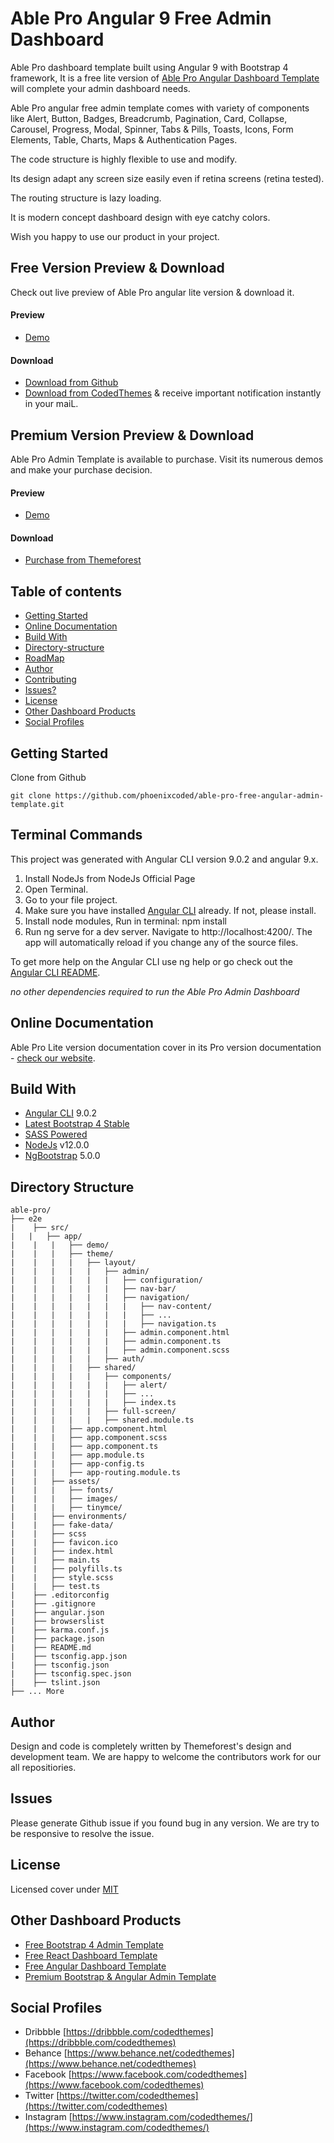 # Able Pro Angular 9 Free Admin Dashboard

Able Pro dashboard template built using Angular 9 with Bootstrap 4 framework, It is a free lite version of [Able Pro Angular Dashboard Template](https://codedthemes.com/item/able-pro-angular-free-admin-dashboard/) will complete your admin dashboard needs.

Able Pro angular free admin template comes with variety of components like Alert, Button, Badges, Breadcrumb, Pagination, Card, Collapse, Carousel, Progress, Modal, Spinner, Tabs & Pills, Toasts, Icons, Form Elements, Table, Charts, Maps & Authentication Pages.

The code structure is highly flexible to use and modify.

Its design adapt any screen size easily even if retina screens (retina tested).

The routing structure is lazy loading.

It is modern concept dashboard design with eye catchy colors.

Wish you happy to use our product in your project.

## Free Version Preview & Download

Check out live preview of Able Pro angular lite version & download it.

#### Preview

* [Demo](https://codedthemes.com/item/able-pro-angular-free-admin-dashboard/)

#### Download

* [Download from Github](https://github.com/phoenixcoded/able-pro-free-angular-admin-template)
* [Download from CodedThemes](https://codedthemes.com/item/able-pro-angular-free-admin-dashboard/) & receive important notification instantly in your maiL.

## Premium Version Preview & Download

Able Pro Admin Template is available to purchase. Visit its numerous demos and make your purchase decision.

#### Preview

* [Demo](http://ableproadmin.com/)

#### Download

* [Purchase from Themeforest](https://themeforest.net/item/able-pro-responsive-bootstrap-4-admin-template/19300403)

## Table of contents

* [Getting Started](#getting-started)
* [Online Documentation](#online-documentation)
* [Build With](#build-with)
* [Directory-structure](#directory-structure)
* [RoadMap](#roadmap)
* [Author](#author)
* [Contributing](#contributing)
* [Issues?](#issues)
* [License](#license)
* [Other Dashboard Products](#other-dashboard-products)
* [Social Profiles](#social-profiles)
 
## Getting Started

Clone from Github
```
git clone https://github.com/phoenixcoded/able-pro-free-angular-admin-template.git
```

## Terminal Commands

This project was generated with Angular CLI version 9.0.2 and angular 9.x.

1. Install NodeJs from NodeJs Official Page
2. Open Terminal.
3. Go to your file project.
4. Make sure you have installed [Angular CLI](https://github.com/angular/angular-cli) already. If not, please install.
5. Install node modules, Run in terminal: npm install
6. Run ng serve for a dev server. Navigate to http://localhost:4200/. The app will automatically reload if you change any of the source files.

To get more help on the Angular CLI use ng help or go check out the [Angular CLI README](https://github.com/angular/angular-cli/blob/master/README.md).

*no other dependencies required to run the Able Pro Admin Dashboard*

## Online Documentation

Able Pro Lite version documentation cover in its Pro version documentation - [check our website](https://able-pro-angular.gitbook.io/able-pro-8-0-angular-documentation/).

## Build With

- [Angular CLI](https://github.com/angular/angular-cli) 9.0.2
- [Latest Bootstrap 4 Stable](https://getbootstrap.com/)
- [SASS Powered](https://sass-lang.com/)
- [NodeJs](https://nodejs.org/en/) v12.0.0
- [NgBootstrap](https://ng-bootstrap.github.io/#/home) 5.0.0
 
## Directory Structure
```
able-pro/
├── e2e
|    ├── src/
|   |   ├── app/
|    |   |   ├── demo/
|    |   |   ├── theme/
|    |   |   |   ├── layout/
|    |   |   |   |   ├── admin/
|    |   |   |   |   |   ├── configuration/
|    |   |   |   |   |   ├── nav-bar/
|    |   |   |   |   |   ├── navigation/
|    |   |   |   |   |   |   ├── nav-content/
|    |   |   |   |   |   |   ├── ...
|    |   |   |   |   |   |   ├── navigation.ts
|    |   |   |   |   |   ├── admin.component.html
|    |   |   |   |   |   ├── admin.component.ts
|    |   |   |   |   |   ├── admin.component.scss
|    |   |   |   |   ├── auth/
|    |   |   |   ├── shared/
|    |   |   |   |   ├── components/
|    |   |   |   |   |   ├── alert/
|    |   |   |   |   |   ├── ...
|    |   |   |   |   |   ├── index.ts
|    |   |   |   |   ├── full-screen/
|    |   |   |   |   ├── shared.module.ts
|    |   |   ├── app.component.html
|    |   |   ├── app.component.scss
|    |   |   ├── app.component.ts
|    |   |   ├── app.module.ts
|    |   |   ├── app-config.ts
|    |   |   ├── app-routing.module.ts
|    |   ├── assets/
|    |   |   ├── fonts/
|    |   |   ├── images/
|    |   |   ├── tinymce/
|    |   ├── environments/
|    |   ├── fake-data/
|    |   ├── scss
|    |   ├── favicon.ico
|    |   ├── index.html
|    |   ├── main.ts
|    |   ├── polyfills.ts
|    |   ├── style.scss
|    |   ├── test.ts
|    ├── .editorconfig
|    ├── .gitignore
|    ├── angular.json
|    ├── browserslist
|    ├── karma.conf.js
|    ├── package.json
|    ├── README.md
|    ├── tsconfig.app.json
|    ├── tsconfig.json
|    ├── tsconfig.spec.json
|    ├── tslint.json
├── ... More

```

## Author

Design and code is completely written by Themeforest's design and development team. We are happy to welcome the contributors work for our all repositiories.

## Issues

Please generate Github issue if you found bug in any version. We are try to be responsive to resolve the issue.

## License

Licensed cover under [MIT](https://github.com/phoenixcoded/able-pro-free-angular-admin-template/blob/master/LICENSE)

## Other Dashboard Products

 - [Free Bootstrap 4 Admin Template](https://codedthemes.com/item/category/free-templates/free-bootstrap-admin-templates)
 - [Free React Dashboard Template](https://codedthemes.com/item/category/free-templates/free-react-admin-templates)
 - [Free Angular Dashboard Template](https://codedthemes.com/item/category/free-templates/free-angular-admin-templates)
 - [Premium Bootstrap & Angular Admin Template](https://codedthemes.com/item/category/templates/admin-templates/)
 
## Social Profiles
 - Dribbble [https://dribbble.com/codedthemes](https://dribbble.com/codedthemes)
 - Behance [https://www.behance.net/codedthemes](https://www.behance.net/codedthemes)
 - Facebook [https://www.facebook.com/codedthemes](https://www.facebook.com/codedthemes)
 - Twitter [https://twitter.com/codedthemes](https://twitter.com/codedthemes)
 - Instagram [https://www.instagram.com/codedthemes/](https://www.instagram.com/codedthemes/)
